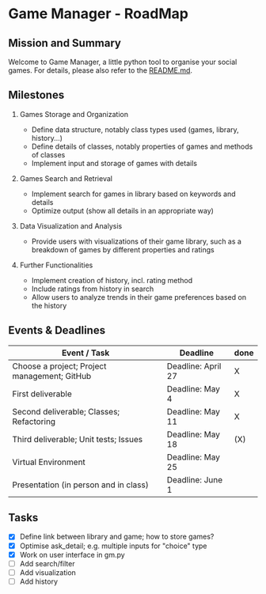 # Game Manager - RoadMap

## Mission and Summary

Welcome to Game Manager, a little python tool to organise your social games. For details, please also refer to the [README.md](./README.md).


## Milestones

1) Games Storage and Organization

    - Define data structure, notably class types used (games, library, history...)
    - Define details of classes, notably properties of games and methods of classes
    - Implement input and storage of games with details


2) Games Search and Retrieval

    - Implement search for games in library based on keywords and details
    - Optimize output (show all details in an appropriate way)


3) Data Visualization and Analysis
    - Provide users with visualizations of their game library, such as a breakdown of games by different properties and ratings


4) Further Functionalities
    - Implement creation of history, incl. rating method
    - Include ratings from history in search
    - Allow users to analyze trends in their game preferences based on the history



## Events & Deadlines


Event / Task | Deadline | done
--- | --- | ---
Choose a project; Project management; GitHub    | Deadline: April 27    | X
First deliverable                               | Deadline: May 4       | X
Second deliverable; Classes; Refactoring        | Deadline: May 11      | X
Third deliverable; Unit tests; Issues           | Deadline: May 18      | (X)
Virtual Environment                             | Deadline: May 25      | 
Presentation (in person and in class)           | Deadline: June 1      | 


## Tasks
- [x] Define link between library and game; how to store games?
- [x] Optimise ask_detail; e.g. multiple inputs for "choice" type
- [x] Work on user interface in gm.py
- [ ] Add search/filter
- [ ] Add visualization
- [ ] Add history